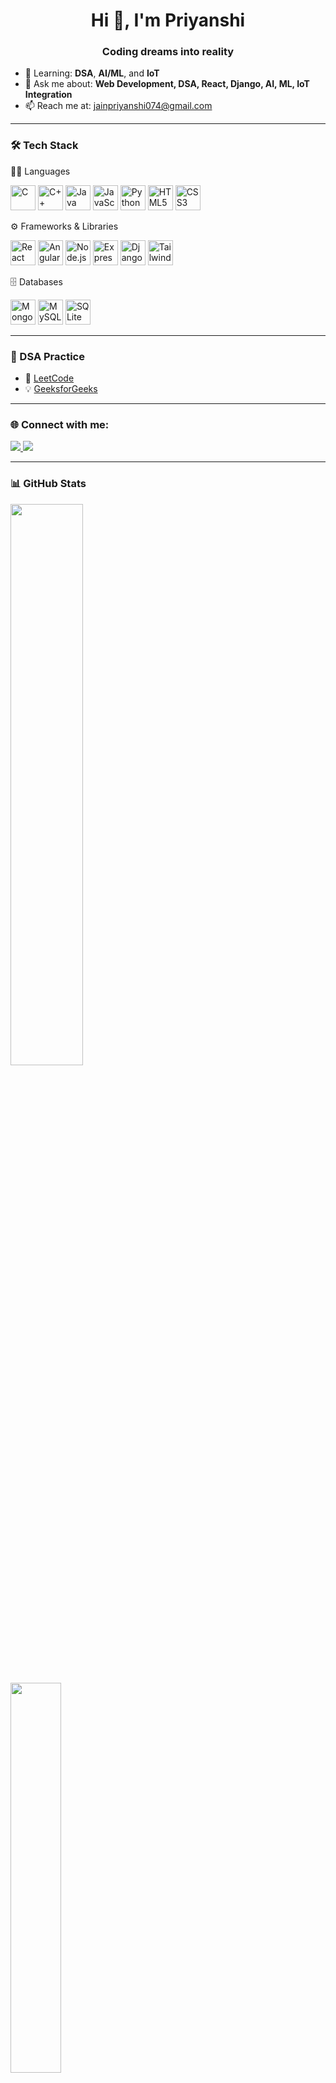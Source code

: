 <h1 align="center">Hi 👋, I'm Priyanshi</h1>
<h3 align="center">Coding dreams into reality</h3>

- 🌱 Learning: **DSA**, **AI/ML**, and **IoT**
- 💬 Ask me about: **Web Development, DSA, React, Django, AI, ML, IoT Integration**
- 📫 Reach me at: [jainpriyanshi074@gmail.com](mailto:jainpriyanshi074@gmail.com)

---

### 🛠️ Tech Stack

👩‍💻 Languages
<p align="left"> <img src="https://cdn.jsdelivr.net/gh/devicons/devicon/icons/c/c-original.svg" alt="C" width="40" height="40"/> <img src="https://cdn.jsdelivr.net/gh/devicons/devicon/icons/cplusplus/cplusplus-original.svg" alt="C++" width="40" height="40"/> <img src="https://cdn.jsdelivr.net/gh/devicons/devicon/icons/java/java-original.svg" alt="Java" width="40" height="40"/> <img src="https://cdn.jsdelivr.net/gh/devicons/devicon/icons/javascript/javascript-original.svg" alt="JavaScript" width="40" height="40"/> <img src="https://cdn.jsdelivr.net/gh/devicons/devicon/icons/python/python-original.svg" alt="Python" width="40" height="40"/> <img src="https://cdn.jsdelivr.net/gh/devicons/devicon/icons/html5/html5-original.svg" alt="HTML5" width="40" height="40"/> <img src="https://cdn.jsdelivr.net/gh/devicons/devicon/icons/css3/css3-original.svg" alt="CSS3" width="40" height="40"/> </p>
⚙️ Frameworks & Libraries
<p align="left"> <img src="https://cdn.jsdelivr.net/gh/devicons/devicon/icons/react/react-original.svg" alt="React" width="40" height="40"/> <img src="https://cdn.jsdelivr.net/gh/devicons/devicon/icons/angularjs/angularjs-original.svg" alt="AngularJS" width="40" height="40"/> <img src="https://cdn.jsdelivr.net/gh/devicons/devicon/icons/nodejs/nodejs-original.svg" alt="Node.js" width="40" height="40"/> <img src="https://cdn.jsdelivr.net/gh/devicons/devicon/icons/express/express-original.svg" alt="Express.js" width="40" height="40"/> <img src="https://cdn.jsdelivr.net/gh/devicons/devicon/icons/django/django-plain.svg" alt="Django" width="40" height="40"/> <img src="https://www.vectorlogo.zone/logos/tailwindcss/tailwindcss-icon.svg" alt="Tailwind CSS" width="40" height="40"/> </p>
🗄️ Databases
<p align="left"> <img src="https://cdn.jsdelivr.net/gh/devicons/devicon/icons/mongodb/mongodb-original.svg" alt="MongoDB" width="40" height="40"/> <img src="https://cdn.jsdelivr.net/gh/devicons/devicon/icons/mysql/mysql-original.svg" alt="MySQL" width="40" height="40"/> <img src="https://cdn.jsdelivr.net/gh/devicons/devicon/icons/sqlite/sqlite-original.svg" alt="SQLite" width="40" height="40"/> </p>

---

### 📘 DSA Practice  
- 🧠 [LeetCode](https://leetcode.com/u/jain_priyanshi9/)  
- 💡 [GeeksforGeeks](https://www.geeksforgeeks.org/user/jain_priyanshi9/)

---

### 🌐 Connect with me:
<p align="left">
  <a href="https://www.linkedin.com/in/priyanshi-jain-250525257/" target="_blank">
    <img src="https://img.shields.io/badge/LinkedIn-blue?style=flat&logo=linkedin&logoColor=white" />
  </a>
  <a href="mailto:jainpriyanshi074@gmail.com">
    <img src="https://img.shields.io/badge/Gmail-red?style=flat&logo=gmail&logoColor=white" />
  </a>
</p>

---

### 📊 GitHub Stats  

<p align="left">
  <img src="https://github-readme-stats.vercel.app/api?username=Priyanshi074&show_icons=true&theme=radical" width="48%" />
</p>

<p align="left">
  <img src="https://github-readme-stats.vercel.app/api/top-langs/?username=Priyanshi074&layout=compact&theme=radical" width="40%" />
</p>


